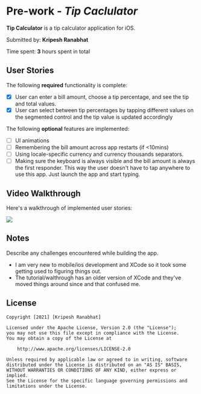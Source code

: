 # Pre-work - *Tip Caclulator*

**Tip Calculator** is a tip calculator application for iOS.

Submitted by: **Kripesh Ranabhat**

Time spent: **3** hours spent in total

## User Stories

The following **required** functionality is complete:

* [X] User can enter a bill amount, choose a tip percentage, and see the tip and total values.
* [X] User can select between tip percentages by tapping different values on the segmented control and the tip value is updated accordingly

The following **optional** features are implemented:

* [ ] UI animations
* [ ] Remembering the bill amount across app restarts (if <10mins)
* [ ] Using locale-specific currency and currency thousands separators.
* [ ] Making sure the keyboard is always visible and the bill amount is always the first responder. This way the user doesn't have to tap anywhere to use this app. Just launch the app and start typing.

<!-- The following **additional** features are implemented:

- [ ] List anything else that you can get done to improve the app functionality! -->

## Video Walkthrough

Here's a walkthrough of implemented user stories:

![](https://i.imgur.com/ugH77vm.gif)

## Notes

Describe any challenges encountered while building the app.

- I am very new to mobile/ios development and XCode so it took some getting used to figuring things out.
- The tutorial/walthrough has an older version of XCode and they've moved things around since and that confused me.

## License

    Copyright [2021] [Kripesh Ranabhat]

    Licensed under the Apache License, Version 2.0 (the "License");
    you may not use this file except in compliance with the License.
    You may obtain a copy of the License at

        http://www.apache.org/licenses/LICENSE-2.0

    Unless required by applicable law or agreed to in writing, software
    distributed under the License is distributed on an "AS IS" BASIS,
    WITHOUT WARRANTIES OR CONDITIONS OF ANY KIND, either express or implied.
    See the License for the specific language governing permissions and
    limitations under the License.
